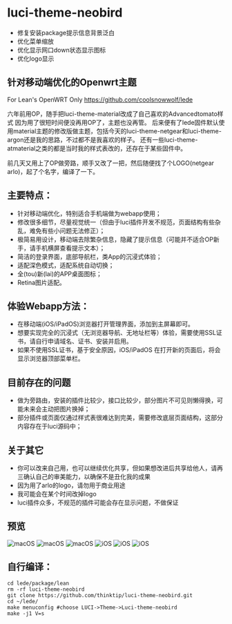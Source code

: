 # luci-theme-neobird

- 修复安装package提示信息背景泛白
- 优化菜单缩放
- 优化显示网口down状态显示图标
- 优化logo显示
  
## 针对移动端优化的Openwrt主题

For Lean's OpenWRT Only
https://github.com/coolsnowwolf/lede

六年前用OP，随手把luci-theme-material改成了自己喜欢的Advancedtomato样式
因为用了很短时间便没再用OP了，主题也没再管。
后来便有了lede固件默认使用material主题的修改版做主题，包括今天的luci-theme-netgear和luci-theme-argon还是我的思路，不过都不是我喜欢的样子。
还有一些luci-theme-atmaterial之类的都是当时我的样式表改的，还存在于某些固件中。

前几天又用上了OP做旁路，顺手又改了一把，然后随便找了个LOGO(netgear arlo)，起了个名字，编译了一下。

## 主要特点：
* 针对移动端优化，特别适合手机端做为webapp使用；
* 修改很多细节，尽量视觉统一（但由于luci插件开发不规范，页面结构有些杂乱，难免有些小问题无法修正）；
* 极简易用设计，移动端去除繁杂信息，隐藏了提示信息（可能并不适合OP新手，请手机横屏查看提示文本）；
* 简洁的登录界面，底部导航栏，类App的沉浸式体验；
* 适配深色模式，适配系统自动切换；
* 全(tou)新(lai)的APP桌面图标；
* Retina图片适配。

## 体验Webapp方法：
* 在移动端(iOS/iPadOS)浏览器打开管理界面，添加到主屏幕即可。
* 想要实现完全的沉浸式（无浏览器导航、无地址栏等）体验，需要使用SSL证书，请自行申请域名、证书、安装并启用。
* 如果不使用SSL证书，基于安全原因，iOS/iPadOS 在打开新的页面后，将会显示浏览器顶部菜单栏。

## 目前存在的问题
* 做为旁路由，安装的插件比较少，接口比较少，部分图片不可见则懒得换，可能未来会主动把图片换掉；
* 部分插件或页面仅通过样式表很难达到完美，需要修改底层页面结构，这部分内容存在于luci源码中；

## 关于其它
* 你可以改来自己用，也可以继续优化共享，但如果想改进后共享给他人，请再三确认自己的审美能力，以确保不是丑化我的成果
* 因为用了arlo的logo，请勿用于商业用途
* 我可能会在某个时间改掉logo
* luci插件众多，不规范的插件可能会存在显示问题，不做保证

## 预览
![macOS](https://github.com/thinktip/luci-theme-neobird/blob/main/preview/SCR-20220223-iw6.png)
![macOS](https://github.com/thinktip/luci-theme-neobird/blob/main/preview/SCR-20220223-iwp.png)
![macOS](https://github.com/thinktip/luci-theme-neobird/blob/main/preview/SCR-20220223-j1l.png)
![iOS](https://github.com/thinktip/luci-theme-neobird/blob/main/preview/IMG_6478.PNG)
![iOS](https://github.com/thinktip/luci-theme-neobird/blob/main/preview/IMG_6481.PNG)
![iOS](https://github.com/thinktip/luci-theme-neobird/blob/main/preview/IMG_6474.PNG)
## 自行编译：

```
cd lede/package/lean  
rm -rf luci-theme-neobird  
git clone https://github.com/thinktip/luci-theme-neobird.git  
cd ~/lede/
make menuconfig #choose LUCI->Theme->Luci-theme-neobird  
make -j1 V=s
```
